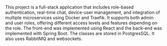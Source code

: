 This project is a full-stack application that includes role-based authentication, real-time chat, device-user management, and integration of multiple microservices using Docker and Traefik. It supports both admin and user roles, offering different access 
levels and features depending on the role. The front-end was implemented using React and the back-end was implemented with Spring Boot. The classes are stored in PostgresSQL.
It also uses RabbitMQ and websockets.
